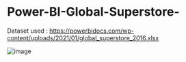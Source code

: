 # Power-BI-Global-Superstore-

 Dataset used : https://powerbidocs.com/wp-content/uploads/2021/01/global_superstore_2016.xlsx
 
 
![image](https://user-images.githubusercontent.com/125663649/229812127-9ce617c5-bbbd-495d-911e-f2adfc4a1e8b.png)
